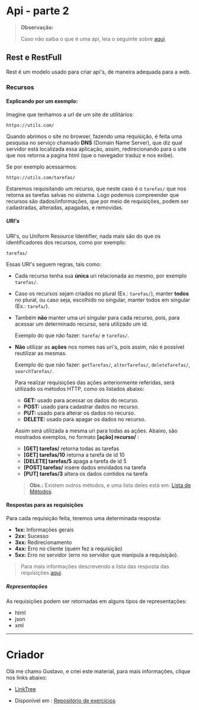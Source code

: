 # Api - parte 2

> **Observação:**
>
> Caso não saiba o que é uma api, leia o seguinte sobre [aqui](api-parte1.pdf).


## Rest e RestFull

Rest é um modelo usado para criar api's, de maneira adequada para a web.

### Recursos
#### Explicando por um exemplo:

Imagine que tenhamos a url de um site de utilitários:

```https://utils.com/```

Quando abrimos o site no browser, fazendo uma requisição, é feita uma pesquisa no serviço chamado **DNS** (Domain Name Server), que diz qual servidor está localizada essa aplicação, assim, redirecionando para o site que nos retorna a pagina html (que o navegador traduz e nos exibe).

Se por exemplo acessarmos:

```https://utils.com/tarefas/```

Estaremos requisitando um recurso, que neste caso é o ```tarefas/``` que nos retorna as tarefas salvas no sistema. Logo podemos compreender que recursos são dados/informações, que por meio de requisições, podem ser cadastradas, alteradas, apagadas, e removidas.

##### URI's

URI's, ou Uniform Resource Identifier, nada mais são do que os identificadores dos recursos, como por exemplo:

```tarefas/```

Essas URI's seguem regras, tais como:

* Cada recurso tenha sua **única** uri relacionada ao mesmo, por exemplo ```tarefas/```.

* Caso os recursos sejam criados no plural (Ex.: ```tarefas/```), manter **todos** no plural, ou caso seja, escolhido no singular, manter todos em singular (Ex.: ```tarefa/```).

* Também **não** manter uma uri singular para cada recurso, pois, para acessar um determinado recurso, será utilizado um id.

  Exemplo do que não fazer: ```tarefa/``` e ```tarefas/```.

* **Não** utilizar as **ações** nos nomes nas uri's, pois assim, não é possível reutilizar as mesmas.

  Exemplo do que não fazer: ```getTarefas/```, ```alterTarefas/```, ```deleteTarefas/```, ```searchTarefas/```.

  Para realizar requisições das ações anteriormente referidas, será utilizado os métodos HTTP, como os listados abaixo:

  - **GET:** usado para acessar os dados do recurso.
  - **POST:** usado para cadastrar dados no recurso.
  - **PUT:** usado para alterar os dados no recurso.
  - **DELETE:** usado para apagar os dados no recurso.

  Assim será utilizada a mesma uri para todas as ações. Abaixo, são mostrados exemplos, no formato **[ação] recurso/** :

  - **[GET] tarefas/** retorna todas as tarefas
  - **[GET] tarefas/10** retorna a tarefa de id 10
  - **[DELETE] tarefas/5** apaga a tarefa de id 5
  - **[POST] tarefas/** insere dados envidados na tarefa
  - **[PUT] tarefas/3** altera os dados contidos na tarefa

  > **Obs.:** Existem outros métodos, e uma lista deles está em: [Lista de Métodos](https://www.w3schools.com/tags/ref_httpmethods.asp).

#### Respostas para as requisições

Para cada requisição feita, teremos uma determinada resposta:

* **1xx:** Informações gerais  
* **2xx:** Sucesso
* **3xx:** Redirecionamento
* **4xx:** Erro no cliente (quem fez a requisição)
* **5xx:** Erro no servidor (erro no servidor que manipula a requisição).

> Para mais informações descrevendo a lista das resposta das requisições [aqui](https://www.w3schools.com/tags/ref_httpmessages.asp).


##### Representações

As requisições podem ser retornadas em alguns tipos de representações:

- html
- json
- xml

***

# Criador
Olá me chamo Gustavo, e criei este material, para mais informações, clique nos links abaixo:

* [LinkTree](https://www.linktree.com.br/gusleaooliveira)


* Disponível em : [Repositório de exercícios](https://github.com/gusleaooliveira/materialEstudo)
